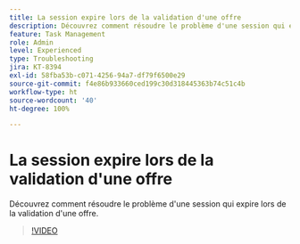```yaml
---
title: La session expire lors de la validation d'une offre
description: Découvrez comment résoudre le problème d'une session qui expire lors de la validation d'une offre.
feature: Task Management
role: Admin
level: Experienced
type: Troubleshooting
jira: KT-8394
exl-id: 58fba53b-c071-4256-94a7-df79f6500e29
source-git-commit: f4e86b933660ced199c30d318445363b74c51c4b
workflow-type: ht
source-wordcount: '40'
ht-degree: 100%

---
```


# La session expire lors de la validation d&#39;une offre

Découvrez comment résoudre le problème d&#39;une session qui expire lors de la validation d&#39;une offre.

>[!VIDEO](https://video.tv.adobe.com/v/335898?quality=12&learn=on)
